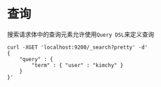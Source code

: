 # 查询

搜索请求体中的查询元素允许使用`Query DSL`来定义查询

```
curl -XGET 'localhost:9200/_search?pretty' -d'
{
    "query" : {
        "term" : { "user" : "kimchy" }
    }
}'
```
